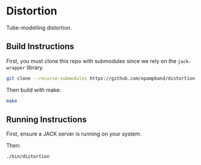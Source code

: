 # Distortion

Tube-modelling distortion.

## Build Instructions

First, you must clone this repo with submodules since we rely on the `jack-wrapper` library.

``` bash
git clone --recurse-submodules https://github.com/opampband/distortion.git
```

Then build with make:

``` bash
make
```

## Running Instructions

First, ensure a JACK server is running on your system.

Then:

``` bash
./bin/distortion
```
